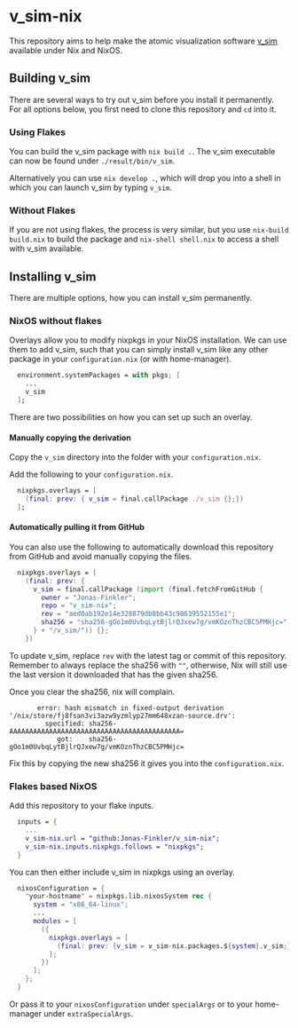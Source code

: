 # v_sim-nix
This repository aims to help make the atomic visualization software [v_sim](https://l_sim.gitlab.io/v_sim/index.en.html) available under Nix and NixOS.

## Building v_sim
There are several ways to try out v_sim before you install it permanently.  
For all options below, you first need to clone this repository and `cd` into it. 


### Using Flakes
You can build the v_sim package with `nix build .`.
The v_sim executable can now be found under `./result/bin/v_sim`.  

Alternatively you can use `nix develop .`, which will drop you into a shell in which you can launch v_sim by typing `v_sim`.


### Without Flakes
If you are not using flakes, the process is very similar, but you use `nix-build build.nix` to build the package and `nix-shell shell.nix` to access a shell with v_sim available.


## Installing v_sim
There are multiple options, how you can install v_sim permanently. 

### NixOS without flakes
Overlays allow you to modify nixpkgs in your NixOS installation. 
We can use them to add v_sim, such that you can simply install v_sim like any other package in your `configuration.nix` (or with home-manager).
```nix
  environment.systemPackages = with pkgs; [
    ...
    v_sim
  ];
```

There are two possibilities on how you can set up such an overlay.
#### Manually copying the derivation
Copy the `v_sim` directory into the folder with your `configuration.nix`.  

Add the following to your `configuration.nix`.
```nix
  nixpkgs.overlays = [
    (final: prev: { v_sim = final.callPackage ./v_sim {};})
  ];
```

#### Automatically pulling it from GitHub
You can also use the following to automatically download this repository from GitHub and avoid manually copying the files.  
```nix
  nixpkgs.overlays = [
    (final: prev: {
      v_sim = final.callPackage (import (final.fetchFromGitHub {
        owner = "Jonas-Finkler";
        repo = "v_sim-nix";
        rev = "aed0ab192e14e328879db8bb43c98639552155e1";
        sha256 = "sha256-gOo1m0UvbqLytBjlrQJxew7g/vmKOznThzCBC5PMHjc=";
      } + "/v_sim/")) {};
    })
```
To update v_sim, replace `rev` with the latest tag or commit of this repository. 
Remember to always replace the sha256 with `""`, otherwise, Nix will still use the last version it downloaded that has the given sha256. 

Once you clear the sha256, nix will complain. 
```
       error: hash mismatch in fixed-output derivation '/nix/store/fj8fsan3vi3azw9yzmlyp27mm648xzan-source.drv':
         specified: sha256-AAAAAAAAAAAAAAAAAAAAAAAAAAAAAAAAAAAAAAAAAAA=
            got:    sha256-gOo1m0UvbqLytBjlrQJxew7g/vmKOznThzCBC5PMHjc=
```
Fix this by copying the new sha256 it gives you into the `configuration.nix`.



### Flakes based NixOS
Add this repository to your flake inputs.
```nix
  inputs = {
    ...
    v_sim-nix.url = "github:Jonas-Finkler/v_sim-nix";
    v_sim-nix.inputs.nixpkgs.follows = "nixpkgs";
  }
```

You can then either include v_sim in nixpkgs using an overlay.
```nix
  nixosConfiguration = {
    "your-hostname" = nixpkgs.lib.nixosSystem rec {
      system = "x86_64-linux";
      ...
      modules = [
        ({
          nixpkgs.overlays = [
            (final: prev: {v_sim = v_sim-nix.packages.${system}.v_sim;})
          ];
        })
      ];
    };
  }
```

Or pass it to your `nixosConfiguration` under `specialArgs` or to your home-manager under `extraSpecialArgs`.


